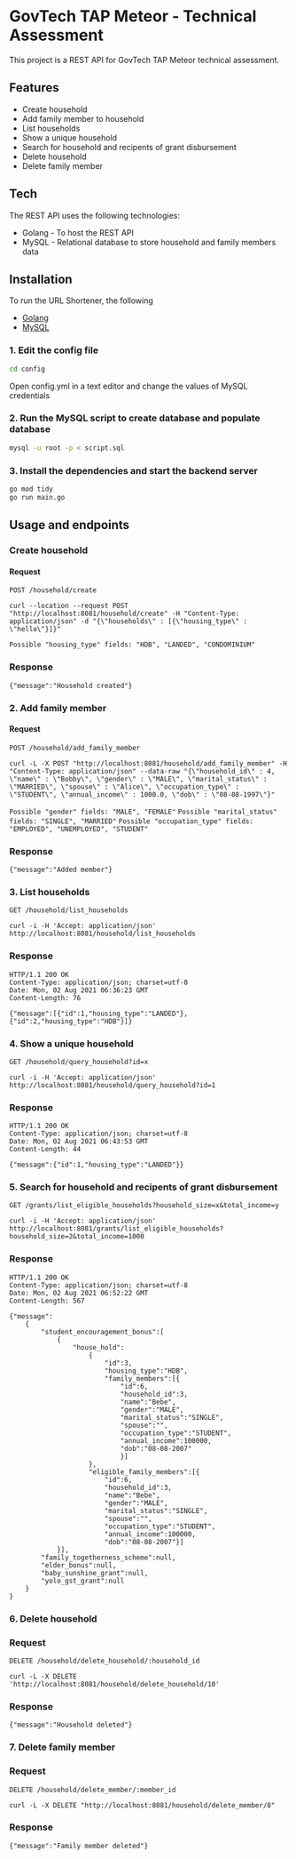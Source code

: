 # GovTech TAP Meteor - Technical Assessment
This project is a REST API for GovTech TAP Meteor technical assessment.
## Features
- Create household
- Add family member to household
- List households
- Show a unique household
- Search for household and recipents of grant disbursement
- Delete household
- Delete family member

## Tech
The REST API uses the following technologies:
- Golang - To host the REST API
- MySQL - Relational database to store household and family members data
 
## Installation
To run the URL Shortener, the following 
- [Golang](https://golang.org/doc/install)
- [MySQL](https://www.mysql.com/downloads/)

### 1. Edit the config file
```sh
cd config
```
Open config.yml in a text editor and change the values of MySQL credentials

### 2. Run the MySQL script to create database and populate database
```sh
mysql -u root -p < script.sql
```
### 3. Install the dependencies and start the backend server
```sh
go mod tidy
go run main.go
```

## Usage and endpoints
### Create household
#### Request

`POST /household/create`

    curl --location --request POST "http://localhost:8081/household/create" -H "Content-Type: application/json" -d "{\"households\" : [{\"housing_type\" : \"hello\"}]}"

`Possible "housing_type" fields: "HDB", "LANDED", "CONDOMINIUM"`
### Response

    {"message":"Household created"}

### 2. Add family member
#### Request
`POST /household/add_family_member`

    curl -L -X POST "http://localhost:8081/household/add_family_member" -H "Content-Type: application/json" --data-raw "{\"household_id\" : 4, \"name\" : \"Bobby\", \"gender\" : \"MALE\", \"marital_status\" : \"MARRIED\", \"spouse\" : \"Alice\", \"occupation_type\" : \"STUDENT\", \"annual_income\" : 1000.0, \"dob\" : \"08-08-1997\"}"

`Possible "gender" fields: "MALE", "FEMALE"`
`Possible "marital_status" fields: "SINGLE", "MARRIED"`
`Possible "occupation_type" fields: "EMPLOYED", "UNEMPLOYED", "STUDENT"`

### Response

    {"message":"Added member"}
    

### 3. List households 
`GET /household/list_households`

    curl -i -H 'Accept: application/json' http://localhost:8081/household/list_households

### Response

    HTTP/1.1 200 OK
    Content-Type: application/json; charset=utf-8
    Date: Mon, 02 Aug 2021 06:36:23 GMT
    Content-Length: 76
    
    {"message":[{"id":1,"housing_type":"LANDED"},{"id":2,"housing_type":"HDB"}]}
### 4. Show a unique household
`GET /household/query_household?id=x`

    curl -i -H 'Accept: application/json' http://localhost:8081/household/query_household?id=1

### Response

    HTTP/1.1 200 OK
    Content-Type: application/json; charset=utf-8
    Date: Mon, 02 Aug 2021 06:43:53 GMT
    Content-Length: 44
    
    {"message":{"id":1,"housing_type":"LANDED"}}

### 5. Search for household and recipents of grant disbursement

`GET /grants/list_eligible_households?household_size=x&total_income=y`

    curl -i -H 'Accept: application/json' http://localhost:8081/grants/list_eligible_households?household_size=2&total_income=1000

### Response

    HTTP/1.1 200 OK
    Content-Type: application/json; charset=utf-8
    Date: Mon, 02 Aug 2021 06:52:22 GMT
    Content-Length: 567
    
    {"message":
        {
            "student_encouragement_bonus":[
                {
                    "house_hold":
                        {
                            "id":3,
                            "housing_type":"HDB",
                            "family_members":[{
                                "id":6,
                                "household_id":3,
                                "name":"Bebe",
                                "gender":"MALE",
                                "marital_status":"SINGLE",
                                "spouse":"",
                                "occupation_type":"STUDENT",
                                "annual_income":100000,
                                "dob":"08-08-2007"
                                }]
                        },
                        "eligible_family_members":[{
                            "id":6,
                            "household_id":3,
                            "name":"Bebe",
                            "gender":"MALE",
                            "marital_status":"SINGLE",
                            "spouse":"",
                            "occupation_type":"STUDENT",
                            "annual_income":100000,
                            "dob":"08-08-2007"}]
                }],
            "family_togetherness_scheme":null,
            "elder_bonus":null,
            "baby_sunshine_grant":null,
            "yolo_gst_grant":null
        }
    }
    
### 6. Delete household
### Request
`DELETE /household/delete_household/:household_id`

    curl -L -X DELETE 'http://localhost:8081/household/delete_household/10'

### Response
    {"message":"Household deleted"}

### 7. Delete family member
### Request
`DELETE /household/delete_member/:member_id`

    curl -L -X DELETE "http://localhost:8081/household/delete_member/8"

### Response
    {"message":"Family member deleted"}
